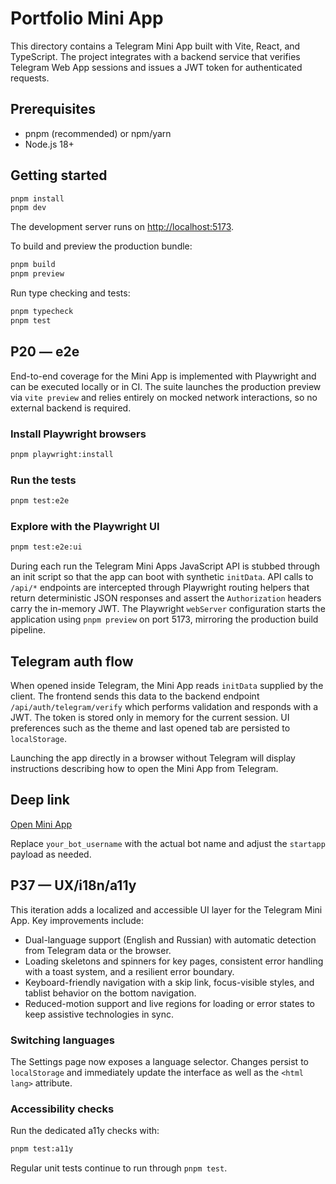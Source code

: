 # Portfolio Mini App

This directory contains a Telegram Mini App built with Vite, React, and TypeScript. The project integrates with a backend service that verifies Telegram Web App sessions and issues a JWT token for authenticated requests.

## Prerequisites

- pnpm (recommended) or npm/yarn
- Node.js 18+

## Getting started

```bash
pnpm install
pnpm dev
```

The development server runs on [http://localhost:5173](http://localhost:5173).

To build and preview the production bundle:

```bash
pnpm build
pnpm preview
```

Run type checking and tests:

```bash
pnpm typecheck
pnpm test
```

## P20 — e2e

End-to-end coverage for the Mini App is implemented with Playwright and can be executed locally or in CI. The suite launches the
production preview via `vite preview` and relies entirely on mocked network interactions, so no external backend is required.

### Install Playwright browsers

```bash
pnpm playwright:install
```

### Run the tests

```bash
pnpm test:e2e
```

### Explore with the Playwright UI

```bash
pnpm test:e2e:ui
```

During each run the Telegram Mini Apps JavaScript API is stubbed through an init script so that the app can boot with synthetic
`initData`. API calls to `/api/*` endpoints are intercepted through Playwright routing helpers that return deterministic JSON
responses and assert the `Authorization` headers carry the in-memory JWT. The Playwright `webServer` configuration starts the
application using `pnpm preview` on port 5173, mirroring the production build pipeline.

## Telegram auth flow

When opened inside Telegram, the Mini App reads `initData` supplied by the client. The frontend sends this data to the backend endpoint `/api/auth/telegram/verify` which performs validation and responds with a JWT. The token is stored only in memory for the current session. UI preferences such as the theme and last opened tab are persisted to `localStorage`.

Launching the app directly in a browser without Telegram will display instructions describing how to open the Mini App from Telegram.

## Deep link

[Open Mini App](https://t.me/your_bot_username?startapp=tab%3Ddashboard)

Replace `your_bot_username` with the actual bot name and adjust the `startapp` payload as needed.

## P37 — UX/i18n/a11y

This iteration adds a localized and accessible UI layer for the Telegram Mini App. Key improvements include:

- Dual-language support (English and Russian) with automatic detection from Telegram data or the browser.
- Loading skeletons and spinners for key pages, consistent error handling with a toast system, and a resilient error boundary.
- Keyboard-friendly navigation with a skip link, focus-visible styles, and tablist behavior on the bottom navigation.
- Reduced-motion support and live regions for loading or error states to keep assistive technologies in sync.

### Switching languages

The Settings page now exposes a language selector. Changes persist to `localStorage` and immediately update the interface as well as the `<html lang>` attribute.

### Accessibility checks

Run the dedicated a11y checks with:

```bash
pnpm test:a11y
```

Regular unit tests continue to run through `pnpm test`.
